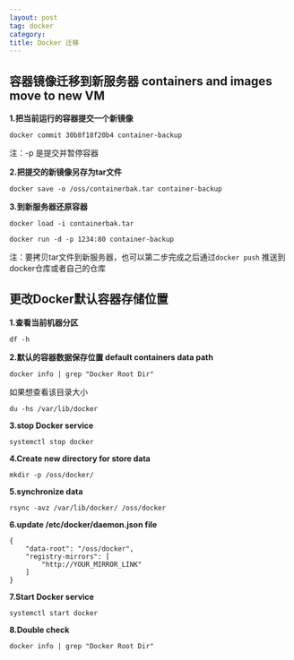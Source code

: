 ```yaml
---
layout: post
tag: docker
category: 
title: Docker 迁移
---
```


## 容器镜像迁移到新服务器 containers and images move to new VM 

**1.把当前运行的容器提交一个新镜像**

`docker commit 30b8f18f20b4 container-backup `

注：-p 是提交并暂停容器

**2.把提交的新镜像另存为tar文件**

`docker save -o /oss/containerbak.tar container-backup `

**3.到新服务器还原容器**

`docker load -i containerbak.tar`

`docker run -d -p 1234:80 container-backup `

注：要拷贝tar文件到新服务器，也可以第二步完成之后通过`docker push` 推送到docker仓库或者自己的仓库

## 更改Docker默认容器存储位置

**1.查看当前机器分区** 

`df -h`

**2.默认的容器数据保存位置 default containers data path**

`docker info | grep "Docker Root Dir"`

如果想查看该目录大小

`du -hs /var/lib/docker`

**3.stop Docker service**

`systemctl stop docker`

**4.Create new directory for store data**

`mkdir -p /oss/docker/`

**5.synchronize data**

`rsync -avz /var/lib/docker/ /oss/docker`

**6.update /etc/docker/daemon.json file**

```
{
    "data-root": "/oss/docker",
    "registry-mirrors": [
        "http://YOUR_MIRROR_LINK"
    ]
}
```

**7.Start Docker service**

`systemctl start docker`

**8.Double check** 

`docker info | grep "Docker Root Dir"`

